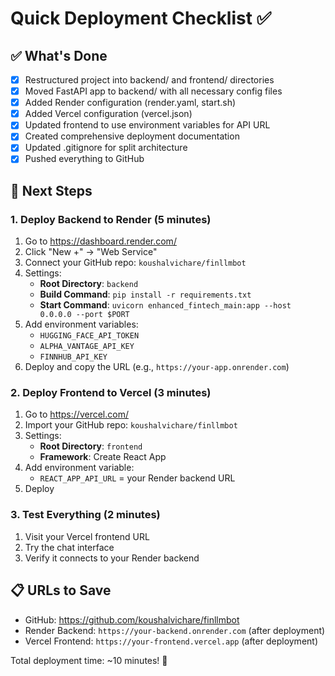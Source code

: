 # Quick Deployment Checklist ✅

## ✅ What's Done
- [x] Restructured project into backend/ and frontend/ directories
- [x] Moved FastAPI app to backend/ with all necessary config files
- [x] Added Render configuration (render.yaml, start.sh)
- [x] Added Vercel configuration (vercel.json)
- [x] Updated frontend to use environment variables for API URL
- [x] Created comprehensive deployment documentation
- [x] Updated .gitignore for split architecture
- [x] Pushed everything to GitHub

## 🚀 Next Steps

### 1. Deploy Backend to Render (5 minutes)
1. Go to https://dashboard.render.com/
2. Click "New +" → "Web Service"
3. Connect your GitHub repo: `koushalvichare/finllmbot`
4. Settings:
   - **Root Directory**: `backend`
   - **Build Command**: `pip install -r requirements.txt`
   - **Start Command**: `uvicorn enhanced_fintech_main:app --host 0.0.0.0 --port $PORT`
5. Add environment variables:
   - `HUGGING_FACE_API_TOKEN`
   - `ALPHA_VANTAGE_API_KEY`
   - `FINNHUB_API_KEY`
6. Deploy and copy the URL (e.g., `https://your-app.onrender.com`)

### 2. Deploy Frontend to Vercel (3 minutes)
1. Go to https://vercel.com/
2. Import your GitHub repo: `koushalvichare/finllmbot`
3. Settings:
   - **Root Directory**: `frontend`
   - **Framework**: Create React App
4. Add environment variable:
   - `REACT_APP_API_URL` = your Render backend URL
5. Deploy

### 3. Test Everything (2 minutes)
1. Visit your Vercel frontend URL
2. Try the chat interface
3. Verify it connects to your Render backend

## 📋 URLs to Save
- GitHub: https://github.com/koushalvichare/finllmbot
- Render Backend: `https://your-backend.onrender.com` (after deployment)
- Vercel Frontend: `https://your-frontend.vercel.app` (after deployment)

Total deployment time: ~10 minutes! 🎉
